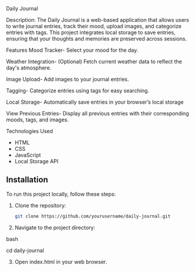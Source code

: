 Daily Journal

Description:
The Daily Journal is a web-based application that allows users to write journal entries, track their mood, upload images, and categorize entries with tags. This project integrates local storage to save entries, ensuring that your thoughts and memories are preserved across sessions.

Features
Mood Tracker- Select your mood for the day.

Weather Integration- (Optional) Fetch current weather data to reflect the day's atmosphere.

Image Upload- Add images to your journal entries.

Tagging- Categorize entries using tags for easy searching.

Local Storage- Automatically save entries in your browser’s local storage

View Previous Entries- Display all previous entries with their corresponding moods, tags, and images.

Technologies Used
- HTML
- CSS
- JavaScript
- Local Storage API

## Installation
To run this project locally, follow these steps:

1. Clone the repository:
   ```bash
   git clone https://github.com/yourusername/daily-journal.git

2. Navigate to the project directory:

bash

cd daily-journal

3. Open index.html in your web browser.
